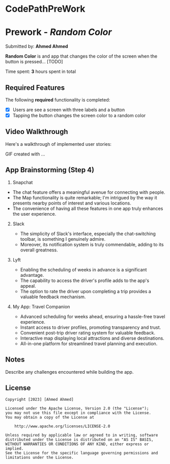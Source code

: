 # CodePathPreWork
# Prework - *Random Color*

Submitted by: **Ahmed Ahmed**

**Random Color** is and app that changes the color of the screen when the button is pressed... [TODO] 

Time spent: **3** hours spent in total

## Required Features

The following **required** functionality is completed:

- [x] Users are see a screen with three labels and a button
- [x] Tapping the button changes the screen color to a random color
 
## Video Walkthrough

Here's a walkthrough of implemented user stories:


<!-- Replace this with whatever GIF tool you used! -->
GIF created with ...  
<!-- Recommended tools:
[Kap](https://getkap.co/) for macOS
[ScreenToGif](https://www.screentogif.com/) for Windows
[peek](https://github.com/phw/peek) for Linux. -->

## App Brainstorming (Step 4)

1. Snapchat
  - The chat feature offers a meaningful avenue for connecting with people.
  - The Map functionality is quite remarkable; I'm intrigued by the way it presents nearby points of interest and various locations.
  - The convenience of having all these features in one app truly enhances the user experience.
 

2. Slack
   - The simplicity of Slack's interface, especially the chat-switching toolbar, is something I genuinely admire.
   - Moreover, its notification system is truly commendable, adding to its overall greatness.
  
3. Lyft
    - Enabling the scheduling of weeks in advance is a significant advantage.
    - The capability to access the driver's profile adds to the app's appeal.
    - The option to rate the driver upon completing a trip provides a valuable feedback mechanism.
    
4. My App: Travel Companion
    - Advanced scheduling for weeks ahead, ensuring a hassle-free travel experience.
    - Instant access to driver profiles, promoting transparency and trust.
    - Convenient post-trip driver rating system for valuable feedback.
    - Interactive map displaying local attractions and diverse destinations.
    - All-in-one platform for streamlined travel planning and execution.


## Notes

Describe any challenges encountered while building the app.

## License

    Copyright [2023] [Ahmed Ahmed]

    Licensed under the Apache License, Version 2.0 (the "License");
    you may not use this file except in compliance with the License.
    You may obtain a copy of the License at

        http://www.apache.org/licenses/LICENSE-2.0

    Unless required by applicable law or agreed to in writing, software
    distributed under the License is distributed on an "AS IS" BASIS,
    WITHOUT WARRANTIES OR CONDITIONS OF ANY KIND, either express or implied.
    See the License for the specific language governing permissions and
    limitations under the License.
